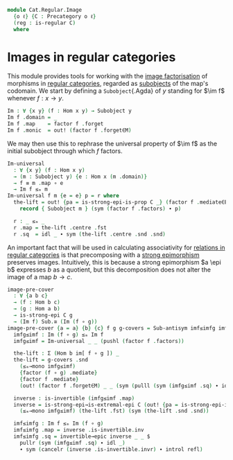 <!--
```agda
-- {-# OPTIONS --lossy-unification #-}
open import Cat.Diagram.Pullback.Properties
open import Cat.Functor.FullSubcategory
open import Cat.Morphism.Factorisation
open import Cat.Morphism.StrongEpi
open import Cat.Diagram.Pullback
open import Cat.Diagram.Product
open import Cat.Instances.Slice
open import Cat.Diagram.Image
open import Cat.Prelude
open import Cat.Regular

import Cat.Displayed.Instances.Subobjects
import Cat.Reasoning as Cr
```
-->

```agda
module Cat.Regular.Image
  {o ℓ} {C : Precategory o ℓ}
  (reg : is-regular C)
  where
```

<!--
```agda
open Binary-products C (reg .is-regular.lex.products)
open Cat.Displayed.Instances.Subobjects C
open is-regular reg
open Factorisation
open Pullback
open /-Hom
open /-Obj
open Cr C
```
-->

# Images in regular categories

This module provides tools for working with the [image factorisation] of
morphisms in [regular categories], regarded as [subobjects] of the map's
codomain. We start by defining a `Subobject`{.Agda} of $y$ standing for
$\im f$ whenever $f : x \to y$.

[image factorisation]: Cat.Diagram.Image.html
[regular categories]: Cat.Regular.html
[subobjects]: Cat.Displayed.Instances.Subobjects.html

```agda
Im : ∀ {x y} (f : Hom x y) → Subobject y
Im f .domain = _
Im f .map    = factor f .forget
Im f .monic  = out! (factor f .forget∈M)
```

We may then use this to rephrase the universal property of $\im f$ as
the initial subobject through which $f$ factors.

```agda
Im-universal
  : ∀ {x y} (f : Hom x y)
  → (m : Subobject y) {e : Hom x (m .domain)}
  → f ≡ m .map ∘ e
  → Im f ≤ₘ m
Im-universal f m {e = e} p = r where
  the-lift = out! {pa = is-strong-epi-is-prop C _} (factor f .mediate∈E) .snd
    record { Subobject m } (sym (factor f .factors) ∙ p)

  r : _ ≤ₘ _
  r .map = the-lift .centre .fst
  r .sq  = idl _ ∙ sym (the-lift .centre .snd .snd)
```

An important fact that will be used in calculating associativity for
[relations in regular categories] is that precomposing with a [strong
epimorphism] preserves images. Intuitively, this is because a strong
epimorphism $a \epi b$ expresses $b$ as a quotient, but this
decomposition does not alter the image of a map $b \to c$.

[strong epimorphism]: Cat.Morphism.StrongEpi.html
[relations in regular categories]: Cat.Bi.Instances.Relations.html

```agda
image-pre-cover
  : ∀ {a b c}
  → (f : Hom b c)
  → (g : Hom a b)
  → is-strong-epi C g
  → (Im f) Sub.≅ (Im (f ∘ g))
image-pre-cover {a = a} {b} {c} f g g-covers = Sub-antisym imf≤imfg imfg≤imf where
  imfg≤imf : Im (f ∘ g) ≤ₘ Im f
  imfg≤imf = Im-universal _ _ (pushl (factor f .factors))

  the-lift : Σ (Hom b im[ f ∘ g ]) _
  the-lift = g-covers .snd
    (≤ₘ→mono imfg≤imf)
    {factor (f ∘ g) .mediate}
    {factor f .mediate}
    (out! (factor f .forget∈M) _ _ (sym (pulll (sym (imfg≤imf .sq) ∙ idl _) ∙ sym (factor (f ∘ g) .factors) ∙ pushl (factor f .factors)))) .centre

  inverse : is-invertible (imfg≤imf .map)
  inverse = is-strong-epi→is-extremal-epi C (out! {pa = is-strong-epi-is-prop C _} (factor f .mediate∈E))
    (≤ₘ→mono imfg≤imf) (the-lift .fst) (sym (the-lift .snd .snd))

  imf≤imfg : Im f ≤ₘ Im (f ∘ g)
  imf≤imfg .map = inverse .is-invertible.inv
  imf≤imfg .sq = invertible→epic inverse _ _ $
    pullr (sym (imfg≤imf .sq) ∙ idl _)
    ∙ sym (cancelr (inverse .is-invertible.invr) ∙ introl refl)
```
